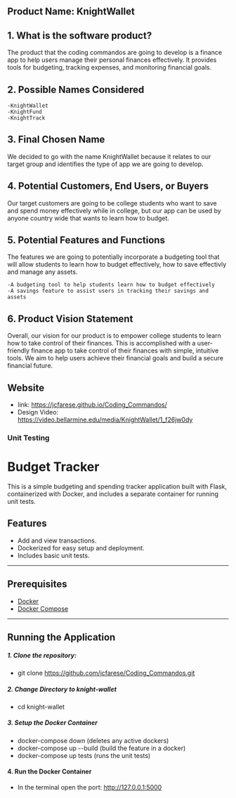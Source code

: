 ## Product Name: KnightWallet

## 1. What is the software product?
The product that the coding commandos are going to develop is a finance app to help users manage their personal finances effectively. It provides tools for budgeting, tracking expenses, and monitoring financial goals.

## 2. Possible Names Considered
```
-KnightWallet 
-KnightFund
-KnightTrack
```

## 3. Final Chosen Name
We decided to go with the name KnightWallet because it relates to our target group and identifies the type of app we are going to develop.

## 4. Potential Customers, End Users, or Buyers
Our target customers are going to be college students who want to save and spend money effectively while in college, but our app can be used by anyone country wide that wants to learn how to budget.

## 5. Potential Features and Functions
The features we are going to potentially incorporate a budgeting tool that will allow students to learn how to budget effectively, how to save effectivly and manage any assets.
```
-A budgeting tool to help students learn how to budget effectively
-A savings feature to assist users in tracking their savings and assets
```

## 6. Product Vision Statement
Overall, our vision for our product is to empower college students to learn how to take control of their finances.  This is accomplished with a user-friendly finance app to take control of their finances with simple, intuitive tools.  We aim to help users achieve their financial goals and build a secure financial future.

## Website
- link: https://jcfarese.github.io/Coding_Commandos/
- Design Video: https://video.bellarmine.edu/media/KnightWallet/1_f26jw0dy

  
### Unit Testing
# Budget Tracker

This is a simple budgeting and spending tracker application built with Flask, containerized with Docker, and includes a separate container for running unit tests.

## Features
- Add and view transactions.
- Dockerized for easy setup and deployment.
- Includes basic unit tests.

---

## Prerequisites
- [Docker](https://www.docker.com/)
- [Docker Compose](https://docs.docker.com/compose/)

---

## Running the Application
##### 1. Clone the repository:
   - git clone https://github.com/jcfarese/Coding_Commandos.git
     
##### 2. Change Directory to knight-wallet
   - cd knight-wallet

##### 3. Setup the Docker Container
   - docker-compose down (deletes any active dockers)
   - docker-compose up --build (build the feature in a docker)
   - docker-compose up tests (runs the unit tests)

#### 4. Run the Docker Container
   - In the terminal open the port: http://127.0.0.1:5000

